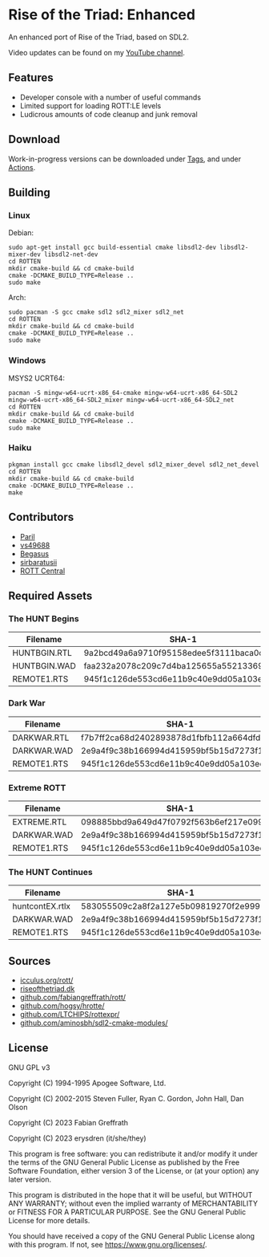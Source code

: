 
# Rise of the Triad: Enhanced

An enhanced port of Rise of the Triad, based on SDL2.

Video updates can be found on my [YouTube channel](https://www.youtube.com/@erysdren).

## Features

- Developer console with a number of useful commands
- Limited support for loading ROTT:LE levels
- Ludicrous amounts of code cleanup and junk removal

## Download

Work-in-progress versions can be downloaded under [Tags](https://github.com/erysdren/ROTTEN/tags), and under [Actions](https://github.com/erysdren/ROTTEN/actions).

## Building

### Linux

Debian:
```
sudo apt-get install gcc build-essential cmake libsdl2-dev libsdl2-mixer-dev libsdl2-net-dev
cd ROTTEN
mkdir cmake-build && cd cmake-build
cmake -DCMAKE_BUILD_TYPE=Release ..
sudo make
```

Arch:
```
sudo pacman -S gcc cmake sdl2 sdl2_mixer sdl2_net
cd ROTTEN
mkdir cmake-build && cd cmake-build
cmake -DCMAKE_BUILD_TYPE=Release ..
sudo make
```

### Windows

MSYS2 UCRT64:
```
pacman -S mingw-w64-ucrt-x86_64-cmake mingw-w64-ucrt-x86_64-SDL2  mingw-w64-ucrt-x86_64-SDL2_mixer mingw-w64-ucrt-x86_64-SDL2_net
cd ROTTEN
mkdir cmake-build && cd cmake-build
cmake -DCMAKE_BUILD_TYPE=Release ..
sudo make
```

### Haiku

```
pkgman install gcc cmake libsdl2_devel sdl2_mixer_devel sdl2_net_devel
cd ROTTEN
mkdir cmake-build && cd cmake-build
cmake -DCMAKE_BUILD_TYPE=Release ..
make
```

## Contributors

- [Paril](https://github.com/Paril/)
- [vs49688](https://github.com/vs49688/)
- [Begasus](https://github.com/Begasus)
- [sirbaratusii](https://github.com/sirbaratusii)
- [ROTT Central](https://discord.gg/GaNQMFWwes)

## Required Assets

### The HUNT Begins

| Filename     | SHA-1                                    |
|--------------|------------------------------------------|
| HUNTBGIN.RTL | 9a2bcd49a6a9710f95158edee5f3111baca0cea2 |
| HUNTBGIN.WAD | faa232a2078c209c7d4ba125655a55213369c8de |
| REMOTE1.RTS  | 945f1c126de553cd6e11b9c40e9dd05a103ee25a |

### Dark War

| Filename    | SHA-1                                    |
|-------------|------------------------------------------|
| DARKWAR.RTL | f7b7ff2ca68d2402893878d1fbfb112a664dfd10 |
| DARKWAR.WAD | 2e9a4f9c38b166994d415959bf5b15d7273f1db2 |
| REMOTE1.RTS | 945f1c126de553cd6e11b9c40e9dd05a103ee25a |

### Extreme ROTT

| Filename    | SHA-1                                    |
|-------------|------------------------------------------|
| EXTREME.RTL | 098885bbd9a649d47f0792f563b6ef217e099951 |
| DARKWAR.WAD | 2e9a4f9c38b166994d415959bf5b15d7273f1db2 |
| REMOTE1.RTS | 945f1c126de553cd6e11b9c40e9dd05a103ee25a |

### The HUNT Continues

| Filename        | SHA-1                                    |
|-----------------|------------------------------------------|
| huntcontEX.rtlx | 583055509c2a8f2a127e5b09819270f2e9990d47 |
| DARKWAR.WAD     | 2e9a4f9c38b166994d415959bf5b15d7273f1db2 |
| REMOTE1.RTS     | 945f1c126de553cd6e11b9c40e9dd05a103ee25a |

## Sources

- [icculus.org/rott/](https://icculus.org/rott/)
- [riseofthetriad.dk](https://dukenukemcentral.com/mirrorsites/www.riseofthetriad.dk/)
- [github.com/fabiangreffrath/rott/](https://github.com/fabiangreffrath/rott/)
- [github.com/hogsy/hrotte/](https://github.com/hogsy/hrotte/)
- [github.com/LTCHIPS/rottexpr/](https://github.com/LTCHIPS/rottexpr/)
- [github.com/aminosbh/sdl2-cmake-modules/](https://github.com/aminosbh/sdl2-cmake-modules/)

## License

GNU GPL v3

Copyright (C) 1994-1995 Apogee Software, Ltd.

Copyright (C) 2002-2015 Steven Fuller, Ryan C. Gordon, John Hall, Dan Olson

Copyright (C) 2023 Fabian Greffrath

Copyright (C) 2023 erysdren (it/she/they)

This program is free software: you can redistribute it and/or modify
it under the terms of the GNU General Public License as published by
the Free Software Foundation, either version 3 of the License, or
(at your option) any later version.

This program is distributed in the hope that it will be useful,
but WITHOUT ANY WARRANTY; without even the implied warranty of
MERCHANTABILITY or FITNESS FOR A PARTICULAR PURPOSE.  See the
GNU General Public License for more details.

You should have received a copy of the GNU General Public License
along with this program.  If not, see <https://www.gnu.org/licenses/>.
